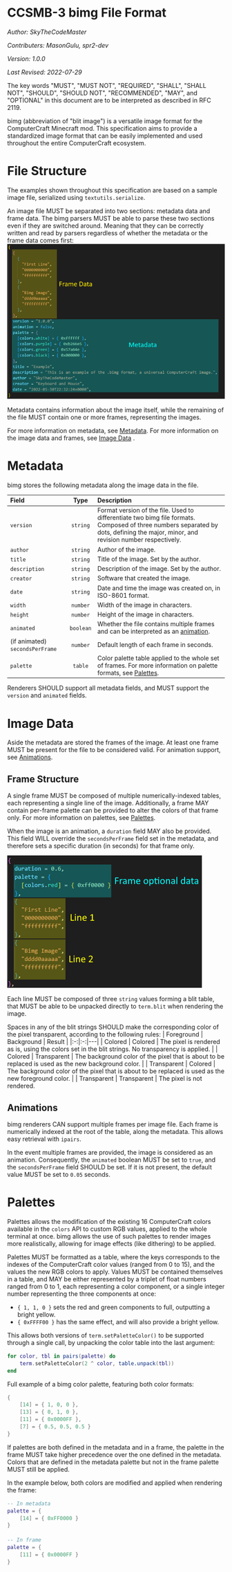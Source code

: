 # CCSMB-3 bimg File Format

*Author: SkyTheCodeMaster*

*Contributers: MasonGulu, spr2-dev*

*Version: 1.0.0*

*Last Revised: 2022-07-29*

The key words "MUST", "MUST NOT", "REQUIRED", "SHALL", "SHALL NOT", "SHOULD", "SHOULD NOT", "RECOMMENDED",  "MAY", and "OPTIONAL" in this document are to be interpreted as described in RFC 2119.

bimg (abbreviation of "blit image") is a versatile image format for the ComputerCraft Minecraft mod.
This specification aims to provide a standardized image format that can be easily implemented and used throughout the entire ComputerCraft ecosystem.

# File Structure
The examples shown throughout this specification are based on a sample image file, serialized using `textutils.serialize`.

An image file MUST be separated into two sections: metadata data and frame data. The bimg parsers MUST be able to parse these two sections even if they are switched around. Meaning that they can be correctly written and read by parsers regardless of whether the metadata or the frame data comes first:
![Format overview](media/CCSMB-3/file-structure.png?raw=true)

Metadata contains information about the image itself, while the remaining of the file MUST contain one or more frames, representing the images.

For more information on metadata, see [Metadata](#metadata). For more information on the image data and frames, see [Image Data](#image-data)
.
# Metadata
bimg stores the following metadata along the image data in the file.

| Field | Type | Description |
|:--|:-:|:--|
| `version` | `string` | Format version of the file. Used to differentiate two bimg file formats. Composed of three numbers separated by dots, defining the major, minor, and revision number respectively. |
| `author` | `string` | Author of the image. |
| `title` | `string` | Title of the image. Set by the author.
| `description` | `string` | Description of the image. Set by the author. |
| `creator` | `string` | Software that created the image. |
| `date` | `string` | Date and time the image was created on, in ISO-8601 format. |
| `width` | `number` | Width of the image in characters. |
| `height` | `number` | Height of the image in characters. |
| `animated` | `boolean` | Whether the file contains multiple frames and can be interpreted as an [animation](#animations).
| (if animated) `secondsPerFrame` | `number` | Default length of each frame in seconds.
| `palette` | `table` | Color palette table applied to the whole set of frames. For more information on palette formats, see [Palettes](#palettes).

Renderers SHOULD support all metadata fields, and MUST support the `version` and `animated` fields.

# Image Data
Aside the metadata are stored the frames of the image. At least one frame MUST be present for the file to be considered valid.
For animation support, see [Animations](#animations).

## Frame Structure
A single frame MUST be composed of multiple numerically-indexed tables, each representing a single line of the image.
Additionally, a frame MAY contain per-frame palette can be provided to alter the colors of that frame only. For more information on palettes, see [Palettes](#palettes).

When the image is an animation, a `duration` field MAY also be provided. This field WILL override the `secondsPerFrame` field set in the metadata, and therefore sets a specific duration (in seconds) for that frame only.

![Frame Data](media/CCSMB-3/frame-structure.png)

Each line MUST be composed of three `string` values forming a blit table, that MUST be able to be unpacked directly to `term.blit` when rendering the image.

Spaces in any of the blit strings SHOULD make the corresponding color of the pixel transparent, according to the following rules:
| Foreground | Background | Result |
|:-:|:-:|---|
| Colored | Colored | The pixel is rendered as is, using the colors set in the blit strings. No transparency is applied. |
| Colored | Transparent | The background color of the pixel that is about to be replaced is used as the new background color. |
| Transparent | Colored | The background color of the pixel that is about to be replaced is used as the new foreground color. |
| Transparent | Transparent | The pixel is not rendered.

## Animations
bimg renderers CAN support multiple frames per image file. Each frame is numerically indexed at the root of the table, along the metadata. This allows easy retrieval with `ipairs`.

In the event multiple frames are provided, the image is considered as an animation. Consequently, the `animated` boolean MUST be set to `true`, and the `secondsPerFrame` field SHOULD be set. If it is not present, the default value MUST be set to `0.05` seconds.

# Palettes
Palettes allows the modification of the existing 16 ComputerCraft colors available in the `colors` API to custom RGB values, applied to the whole terminal at once.
bimg allows the use of such palettes to render images more realistically, allowing for image effects (like dithering) to be applied.

Palettes MUST be formatted as a table, where the keys corresponds to the indexes of the ComputerCraft color values (ranged from 0 to 15), and the values the new RGB colors to apply.
Values MUST be contained themselves in a table, and MAY be either represented by a triplet of float numbers ranged from 0 to 1, each representing a color component, or a single integer number representing the three components at once:
 - `{ 1, 1, 0 }` sets the red and green components to full, outputting a bright yellow.
 - `{ 0xFFFF00 }` has the same effect, and will also provide a bright yellow.

This allows both versions of `term.setPaletteColor()` to be supported through a single call, by unpacking the color table into the last argument:
```lua
for color, tbl in pairs(palette) do
    term.setPaletteColor(2 ^ color, table.unpack(tbl))
end
```

Full example of a bimg color palette, featuring both color formats:
```lua
{
    [14] = { 1, 0, 0 },
    [13] = { 0, 1, 0 },
    [11] = { 0x0000FF },
    [7] = { 0.5, 0.5, 0.5 }
}
```

If palettes are both defined in the metadata and in a frame, the palette in the frame MUST take higher precedence over the one defined in the metadata. Colors that are defined in the metadata palette but not in the frame palette MUST still be applied.

In the example below, both colors are modified and applied when rendering the frame:
```lua
-- In metadata
palette = {
    [14] = { 0xFF0000 }
}

-- In frame
palette = {
    [11] = { 0x0000FF }
}
```
